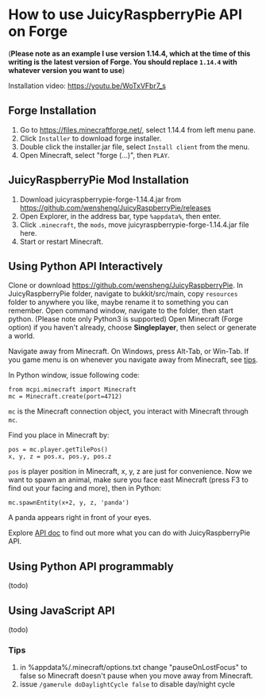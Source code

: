 # How to use JuicyRaspberryPie API on Forge

(**Please note as an example I use version 1.14.4, which at the time of this writing is the latest version of Forge. You should replace `1.14.4` with whatever version you want to use**)

Installation video: https://youtu.be/WoTxVFbr7_s

## Forge Installation
1. Go to https://files.minecraftforge.net/, select 1.14.4 from left menu pane.
2. Click `Installer` to download forge installer.
3. Double click the installer.jar file, select `Install client` from the menu.
4. Open Minecraft, select "forge (...)", then `PLAY`.

## JuicyRaspberryPie Mod Installation
1. Download juicyraspberrypie-forge-1.14.4.jar from https://github.com/wensheng/JuicyRaspberryPie/releases
2. Open Explorer, in the address bar, type `%appdata%`, then enter.
3. Click `.minecraft`, the `mods`, move juicyraspberrypie-forge-1.14.4.jar file here.
4. Start or restart Minecraft.

## Using Python API Interactively
Clone or download https://github.com/wensheng/JuicyRaspberryPie. In JuicyRaspberryPie folder, navigate to bukkit/src/main, copy `resources` folder to anywhere you like, maybe rename it to something you can remember.  Open command window, navigate to the folder, then start python. (Please note only Python3 is supported)
Open Minecraft (Forge option) if you haven't already, choose **Singleplayer**, then select or generate a world.

Navigate away from Minecraft.  On Windows, press Alt-Tab, or Win-Tab. If you game menu is on whenever you navigate away from Minecraft, see [tips](#tips).

In Python window, issue following code:

    from mcpi.minecraft import Minecraft
    mc = Minecraft.create(port=4712)

`mc` is the Minecraft connection object, you interact with Minecraft through `mc`.

Find you place in Minecraft by:

    pos = mc.player.getTilePos()
    x, y, z = pos.x, pos.y, pos.z

`pos` is player position in Minecraft, x, y, z are just for convenience.  Now we want to spawn an animal, make sure you face east Minecraft (press F3 to find out your facing and more), then in Python:

    mc.spawnEntity(x+2, y, z, 'panda')

A panda appears right in front of your eyes.

Explore [API doc](python-api.md) to find out more what you can do with JuicyRaspberryPie API.  

## Using Python API programmably
(todo)

## Using JavaScript API
(todo)

### Tips

1. in %appdata%/.minecraft/options.txt change "pauseOnLostFocus"  to false so Minecraft doesn't pause when you move away from Minecraft.
2. issue `/gamerule doDaylightCycle false` to disable day/night cycle
